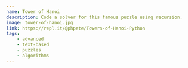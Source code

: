 ```yaml
---
name: Tower of Hanoi
description: Code a solver for this famous puzzle using recursion.
image: tower-of-hanoi.jpg
link: https://repl.it/@phpete/Towers-of-Hanoi-Python
tags:
    - advanced
    - text-based
    - puzzles
    - algorithms
---
```

